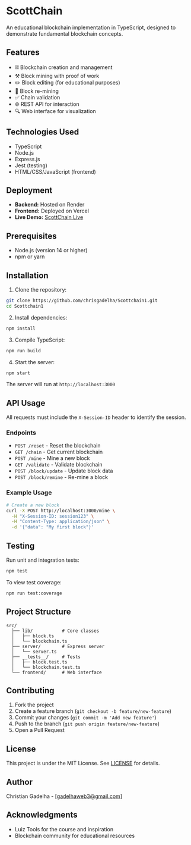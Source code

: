 # ScottChain

An educational blockchain implementation in TypeScript, designed to demonstrate fundamental blockchain concepts.

## Features

- ⛓️ Blockchain creation and management
- ⚒️ Block mining with proof of work
- ✏️ Block editing (for educational purposes)
- 🔄 Block re-mining
- ✅ Chain validation
- 🌐 REST API for interaction
- 🔍 Web interface for visualization

## Technologies Used

- TypeScript
- Node.js
- Express.js
- Jest (testing)
- HTML/CSS/JavaScript (frontend)

## Deployment

- **Backend:** Hosted on Render
- **Frontend:** Deployed on Vercel
- **Live Demo:** [ScottChain Live](https://your-vercel-url.vercel.app)

## Prerequisites

- Node.js (version 14 or higher)
- npm or yarn

## Installation

1. Clone the repository:
```bash
git clone https://github.com/chrisgadelha/Scottchain1.git
cd Scottchain1
```

2. Install dependencies:
```bash
npm install
```

3. Compile TypeScript:
```bash
npm run build
```

4. Start the server:
```bash
npm start
```

The server will run at `http://localhost:3000`

## API Usage

All requests must include the `X-Session-ID` header to identify the session.

### Endpoints

- `POST /reset` - Reset the blockchain
- `GET /chain` - Get current blockchain
- `POST /mine` - Mine a new block
- `GET /validate` - Validate blockchain
- `POST /block/update` - Update block data
- `POST /block/remine` - Re-mine a block

### Example Usage

```bash
# Create a new block
curl -X POST http://localhost:3000/mine \
  -H "X-Session-ID: session123" \
  -H "Content-Type: application/json" \
  -d '{"data": "My first block"}'
```

## Testing

Run unit and integration tests:
```bash
npm test
```

To view test coverage:
```bash
npm run test:coverage
```

## Project Structure

```
src/
  ├── lib/           # Core classes
  │   ├── block.ts
  │   └── blockchain.ts
  ├── server/        # Express server
  │   └── server.ts
  ├── __tests__/     # Tests
  │   ├── block.test.ts
  │   └── blockchain.test.ts
  └── frontend/      # Web interface
```

## Contributing

1. Fork the project
2. Create a feature branch (`git checkout -b feature/new-feature`)
3. Commit your changes (`git commit -m 'Add new feature'`)
4. Push to the branch (`git push origin feature/new-feature`)
5. Open a Pull Request

## License

This project is under the MIT License. See [LICENSE](LICENSE) for details.

## Author

Christian Gadelha - [gadelhaweb3@gmail.com]

## Acknowledgments

- Luiz Tools for the course and inspiration
- Blockchain community for educational resources
